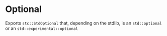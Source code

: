 # Optional

Exports `stc::StdOptional` that, depending on the stdlib, is an `std::optional` or an `std::experimental::optional`
